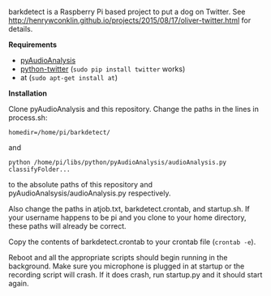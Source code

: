 barkdetect is a Raspberry Pi based project to put a dog on Twitter. 
See http://henrywconklin.github.io/projects/2015/08/17/oliver-twitter.html for details.

**Requirements**

* [pyAudioAnalysis](https://github.com/tyiannak/pyAudioAnalysis)
* [python-twitter](https://github.com/bear/python-twitter) (`sudo pip install twitter` works)
* at (`sudo apt-get install at`)

**Installation**

Clone pyAudioAnalysis and this repository. Change the paths in the lines in process.sh:

`homedir=/home/pi/barkdetect/`

and

`python /home/pi/libs/python/pyAudioAnalysis/audioAnalysis.py classifyFolder...`

to the absolute paths of this repository and pyAudioAnalsysis/audioAnalysis.py respectively.

Also change the paths in atjob.txt, barkdetect.crontab, and startup.sh. If your username happens to be pi and you clone to your home directory, these paths will already be correct.

Copy the contents of barkdetect.crontab to your crontab file (`crontab -e`).

Reboot and all the appropriate scripts should begin running in the background. Make sure you microphone is plugged in at startup or the recording script will crash. If it does crash, run startup.py and it should start again.
